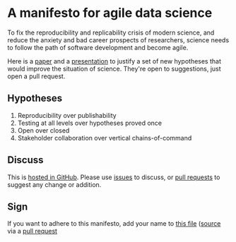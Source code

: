 # A manifesto for agile data science

To fix the reproducibility and replicability crisis of modern science, and reduce the anxiety and bad career prospects of researchers, science needs to follow the path of software development and become agile.

Here is a [paper](agile.html) and a [presentation](ac-ds.html) to justify a set of new hypotheses that would improve the situation of science. They're open to suggestions, just open a pull request.

## Hypotheses

1. Reproducibility over publishability
2. Testing at all levels over hypotheses proved once
3. Open over closed
4. Stakeholder collaboration over vertical chains-of-command

## Discuss

This is [hosted in
GitHub](https://github.com/agile-science-manifesto/agile-science-manifesto.github.io). Please
use
[issues](https://github.com/agile-science-manifesto/agile-science-manifesto.github.io/issues)
to discuss, or [pull
requests](https://github.com/agile-science-manifesto/agile-science-manifesto.github.io/pulls)
to suggest any change or addition.

## Sign

If you want to adhere to this manifesto, add your name to [this
file](adherents) ([source](https://github.com/agile-science-manifesto/agile-science-manifesto.github.io/blob/main/adherents.md) via a [pull
request](https://github.com/agile-science-manifesto/agile-science-manifesto.github.io/pulls)

